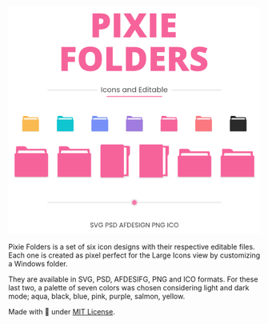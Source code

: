 <p align="center"><picture><img alt="Image to Ico" src="assets/Preview-Page.png"/></picture></p>

Pixie Folders is a set of six icon designs with their respective editable files. Each one is created as pixel perfect for the Large Icons view by customizing a Windows folder.

They are available in SVG, PSD, AFDESIFG, PNG and ICO formats. For these last two, a palette of seven colors was chosen considering light and dark mode; aqua, black, blue, pink, purple, salmon, yellow.

Made with 🖤 under [MIT License](https://github.com/genesistoxical/qzero-cursor/blob/master/LICENSE).
